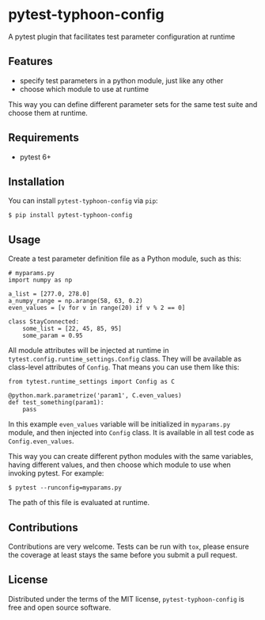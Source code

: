 # pytest-typhoon-config
A pytest plugin that facilitates test parameter configuration at runtime

## Features

* specify test parameters in a python module, just like any other
* choose which module to use at runtime

This way you can define different parameter sets for the same test suite and
choose them at runtime.

## Requirements

* pytest 6+

## Installation

You can install `pytest-typhoon-config` via `pip`:

```
$ pip install pytest-typhoon-config
```

## Usage

Create a test parameter definition file as a Python module, such as this:

```
# myparams.py
import numpy as np

a_list = [277.0, 278.0]
a_numpy_range = np.arange(58, 63, 0.2)
even_values = [v for v in range(20) if v % 2 == 0]

class StayConnected:
    some_list = [22, 45, 85, 95]
    some_param = 0.95
```

All module attributes will be injected at runtime in
`tytest.config.runtime_settings.Config` class. They will be available as
class-level attributes of `Config`. That means you can use them
like this:

```
from tytest.runtime_settings import Config as C

@python.mark.parametrize('param1', C.even_values)
def test_something(param1):
    pass
```

In this example `even_values` variable will be initialized in `myparams.py`
module, and then injected into `Config` class. It is available in all test
code as `Config.even_values`.

This way you can create different python modules with the same variables,
having different values, and then choose which module to use when invoking
pytest. For example:

```
$ pytest --runconfig=myparams.py
```

The path of this file is evaluated at runtime.

## Contributions

Contributions are very welcome. Tests can be run with `tox`, please ensure
the coverage at least stays the same before you submit a pull request.

## License

Distributed under the terms of the MIT license, `pytest-typhoon-config` is
free and open source software.
